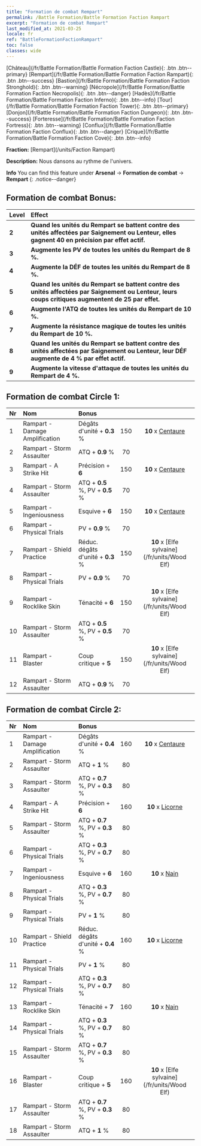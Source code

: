 ```yaml
---
title: "Formation de combat Rempart"
permalink: /Battle Formation/Battle Formation Faction Rampart
excerpt: "Formation de combat Rempart"
last_modified_at: 2021-03-25
locale: fr
ref: "BattleFormationFactionRampart"
toc: false
classes: wide
---
```

 [Château](/fr/Battle Formation/Battle Formation Faction Castle){: .btn .btn--primary} [Rempart](/fr/Battle Formation/Battle Formation Faction Rampart){: .btn .btn--success} [Bastion](/fr/Battle Formation/Battle Formation Faction Stronghold){: .btn .btn--warning} [Nécropole](/fr/Battle Formation/Battle Formation Faction Necropolis){: .btn .btn--danger} [Hadès](/fr/Battle Formation/Battle Formation Faction Inferno){: .btn .btn--info} [Tour](/fr/Battle Formation/Battle Formation Faction Tower){: .btn .btn--primary} [Donjon](/fr/Battle Formation/Battle Formation Faction Dungeon){: .btn .btn--success} [Forteresse](/fr/Battle Formation/Battle Formation Faction Fortress){: .btn .btn--warning} [Conflux](/fr/Battle Formation/Battle Formation Faction Conflux){: .btn .btn--danger} [Crique](/fr/Battle Formation/Battle Formation Faction Cove){: .btn .btn--info} 

  **Fraction:** [Rempart](/units/Faction Rampart)

  **Description:** Nous dansons au rythme de l'univers.

**Info** You can find this feature under **Arsenal** -> **Formation de combat** -> **Rempart** 
{: .notice--danger}

## Formation de combat Bonus:

  | Level |         Effect        |
  |:------|:---------------------|
  | **2** | **Quand les unités du Rempart se battent contre des unités affectées par Saignement ou Lenteur, elles gagnent 40 en précision par effet actif.** |
  | **3** | **Augmente les PV de toutes les unités du Rempart de 8 %.** |
  | **4** | **Augmente la DÉF de toutes les unités du Rempart de 8 %.** |
  | **5** | **Quand les unités du Rempart se battent contre des unités affectées par Saignement ou Lenteur, leurs coups critiques augmentent de 25 par effet.** |
  | **6** | **Augmente l'ATQ de toutes les unités du Rempart de 10 %.** |
  | **7** | **Augmente la résistance magique de toutes les unités du Rempart de 10 %.** |
  | **8** | **Quand les unités du Rempart se battent contre des unités affectées par Saignement ou Lenteur, leur DÉF augmente de 4 % par effet actif.** |
  | **9** | **Augmente la vitesse d'attaque de toutes les unités du Rempart de 4 %.** |

## Formation de combat Circle 1:

  |  Nr  |  Nom   |  Bonus  | <i class="fas fa-flask"/>  |  <i class="fab fa-optin-monster"/> |
  |:-----|:--------------------|:---------|:-----------------:|:----------------:|
  | 1 | Rampart - Damage Amplification | Dégâts d'unité + **0.3** % | 150 |  **10** x [Centaure](/fr/units/Centaur) |
  | 2 | Rampart - Storm Assaulter | ATQ + **0.9** % | 70 |   |
  | 3 | Rampart - A Strike Hit | Précision + **6**  | 150 |  **10** x [Centaure](/fr/units/Centaur) |
  | 4 | Rampart - Storm Assaulter | ATQ + **0.5** %, PV + **0.5** % | 70 |   |
  | 5 | Rampart - Ingeniousness | Esquive + **6**  | 150 |  **10** x [Centaure](/fr/units/Centaur) |
  | 6 | Rampart - Physical Trials | PV + **0.9** % | 70 |   |
  | 7 | Rampart - Shield Practice | Réduc. dégâts d'unité + **0.3** % | 150 |  **10** x [Elfe sylvaine](/fr/units/Wood Elf) |
  | 8 | Rampart - Physical Trials | PV + **0.9** % | 70 |   |
  | 9 | Rampart - Rocklike Skin | Ténacité + **6**  | 150 |  **10** x [Elfe sylvaine](/fr/units/Wood Elf) |
  | 10 | Rampart - Storm Assaulter | ATQ + **0.5** %, PV + **0.5** % | 70 |   |
  | 11 | Rampart - Blaster | Coup critique + **5**  | 150 |  **10** x [Elfe sylvaine](/fr/units/Wood Elf) |
  | 12 | Rampart - Storm Assaulter | ATQ + **0.9** % | 70 |   |
  


## Formation de combat Circle 2:

  |  Nr  |  Nom   |  Bonus  | <i class="fas fa-flask"/>  |  <i class="fab fa-optin-monster"/> |
  |:-----|:--------------------|:---------|:-----------------:|:----------------:|
  | 1 | Rampart - Damage Amplification | Dégâts d'unité + **0.4** % | 160 |  **10** x [Centaure](/fr/units/Centaur) |
  | 2 | Rampart - Storm Assaulter | ATQ + **1** % | 80 |   |
  | 3 | Rampart - Storm Assaulter | ATQ + **0.7** %, PV + **0.3** % | 80 |   |
  | 4 | Rampart - A Strike Hit | Précision + **6**  | 160 |  **10** x [Licorne](/fr/units/Unicorn) |
  | 5 | Rampart - Storm Assaulter | ATQ + **0.7** %, PV + **0.3** % | 80 |   |
  | 6 | Rampart - Physical Trials | ATQ + **0.3** %, PV + **0.7** % | 80 |   |
  | 7 | Rampart - Ingeniousness | Esquive + **6**  | 160 |  **10** x [Nain](/fr/units/Dwarf) |
  | 8 | Rampart - Physical Trials | ATQ + **0.3** %, PV + **0.7** % | 80 |   |
  | 9 | Rampart - Physical Trials | PV + **1** % | 80 |   |
  | 10 | Rampart - Shield Practice | Réduc. dégâts d'unité + **0.4** % | 160 |  **10** x [Licorne](/fr/units/Unicorn) |
  | 11 | Rampart - Physical Trials | PV + **1** % | 80 |   |
  | 12 | Rampart - Physical Trials | ATQ + **0.3** %, PV + **0.7** % | 80 |   |
  | 13 | Rampart - Rocklike Skin | Ténacité + **7**  | 160 |  **10** x [Nain](/fr/units/Dwarf) |
  | 14 | Rampart - Physical Trials | ATQ + **0.3** %, PV + **0.7** % | 80 |   |
  | 15 | Rampart - Storm Assaulter | ATQ + **0.7** %, PV + **0.3** % | 80 |   |
  | 16 | Rampart - Blaster | Coup critique + **5**  | 160 |  **10** x [Elfe sylvaine](/fr/units/Wood Elf) |
  | 17 | Rampart - Storm Assaulter | ATQ + **0.7** %, PV + **0.3** % | 80 |   |
  | 18 | Rampart - Storm Assaulter | ATQ + **1** % | 80 |   |
  

